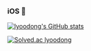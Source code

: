 ### iOS 🍎


[![lyoodong's GitHub stats](https://github-readme-stats.vercel.app/api?username=lyoodong&show_icons=true&theme=swift&hide=prs,issues,contribs)](https://github.com/anuraghazra/github-readme-stats)

[![Solved.ac
lyoodong](http://mazassumnida.wtf/api/mini/generate_badge?boj={handle})](https://solved.ac/{handle})
 




